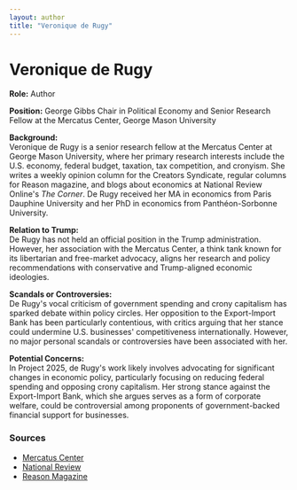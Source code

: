 ```yaml
---
layout: author
title: "Veronique de Rugy"
---
```


# Veronique de Rugy

**Role:** Author

**Position:** George Gibbs Chair in Political Economy and Senior Research Fellow at the Mercatus Center, George Mason University

**Background:**  
Veronique de Rugy is a senior research fellow at the Mercatus Center at George Mason University, where her primary research interests include the U.S. economy, federal budget, taxation, tax competition, and cronyism. She writes a weekly opinion column for the Creators Syndicate, regular columns for Reason magazine, and blogs about economics at National Review Online's *The Corner*. De Rugy received her MA in economics from Paris Dauphine University and her PhD in economics from Panthéon-Sorbonne University.

**Relation to Trump:**  
De Rugy has not held an official position in the Trump administration. However, her association with the Mercatus Center, a think tank known for its libertarian and free-market advocacy, aligns her research and policy recommendations with conservative and Trump-aligned economic ideologies.

**Scandals or Controversies:**  
De Rugy's vocal criticism of government spending and crony capitalism has sparked debate within policy circles. Her opposition to the Export-Import Bank has been particularly contentious, with critics arguing that her stance could undermine U.S. businesses' competitiveness internationally. However, no major personal scandals or controversies have been associated with her.

**Potential Concerns:**  
In Project 2025, de Rugy's work likely involves advocating for significant changes in economic policy, particularly focusing on reducing federal spending and opposing crony capitalism. Her strong stance against the Export-Import Bank, which she argues serves as a form of corporate welfare, could be controversial among proponents of government-backed financial support for businesses.

### Sources
- [Mercatus Center](https://www.mercatus.org)
- [National Review](https://www.nationalreview.com/author/veronique-de-rugy/)
- [Reason Magazine](https://reason.com/people/veronique-de-rugy/)
